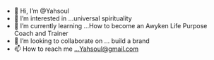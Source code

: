 - 👋 Hi, I’m @Yahsoul
- 👀 I’m interested in ...universal spirituality
- 🌱 I’m currently learning ...How to become an Awyken Life Purpose Coach and Trainer
- 💞️ I’m looking to collaborate on ... build a brand
- 📫 How to reach me ...Yahsoul@gmail.com

<!---
Yahsoul/Yahsoul is a ✨ special ✨ repository because its `README.md` (this file) appears on your GitHub profile.
You can click the Preview link to take a look at your changes.
--->
